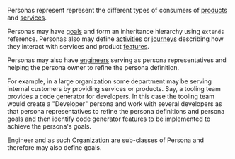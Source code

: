 Personas represent represent the different types of consumers of [products](Product.html) and [services](Engineer.htlm#EReference-services).

Personas may have [goals](Goal.html) and form an inheritance hierarchy using ``extends`` reference.
Personas also may define [activities](Activity.html) or [journeys](Journey.html) describing how they interact with services and product [features](Feature.html).

Personas may also have [engineers](Engineer.html) serving as persona representatives and helping the persona owner to refine the persona definition.

For example, in a large organization some department may be serving internal customers by providing services or products. 
Say, a tooling team provides a code generator for developers. 
In this case the tooling team would create a "Developer" persona and work with several developers as that persona representatives
to refine the persona definitions and persona goals and then identify code generator features to be implemented to achieve the persona's goals.

Engineer and as such [Organization](Organization.html) are sub-classes of Persona and therefore may also define goals.
